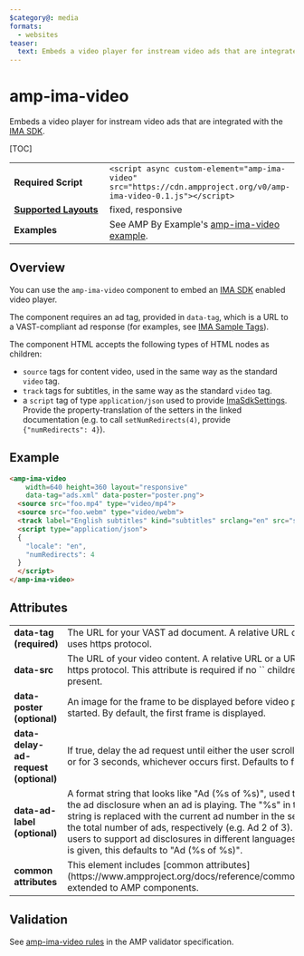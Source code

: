 ```yaml
---
$category@: media
formats:
  - websites
teaser:
  text: Embeds a video player for instream video ads that are integrated with the IMA SDK.
---
```

<!---
Copyright 2017 The AMP HTML Authors. All Rights Reserved.

Licensed under the Apache License, Version 2.0 (the "License");
you may not use this file except in compliance with the License.
You may obtain a copy of the License at

      http://www.apache.org/licenses/LICENSE-2.0

Unless required by applicable law or agreed to in writing, software
distributed under the License is distributed on an "AS-IS" BASIS,
WITHOUT WARRANTIES OR CONDITIONS OF ANY KIND, either express or implied.
See the License for the specific language governing permissions and
limitations under the License.
-->

# amp-ima-video

Embeds a video player for instream video ads that are integrated with
the
<a href="https://developers.google.com/interactive-media-ads/docs/sdks/html5/">IMA SDK</a>.

[TOC]

<table>
  <tr>
    <td width="40%"><strong>Required Script</strong></td>
    <td><code>&lt;script async custom-element="amp-ima-video" src="https://cdn.ampproject.org/v0/amp-ima-video-0.1.js">&lt;/script></code></td>
  </tr>
  <tr>
    <td class="col-fourty"><strong><a href="https://www.ampproject.org/docs/guides/responsive/control_layout.html">Supported Layouts</a></strong></td>
    <td>fixed, responsive</td>
  </tr>
  <tr>
    <td width="40%"><strong>Examples</strong></td>
    <td>See AMP By Example's <a href="https://ampbyexample.com/components/amp-ima-video/">amp-ima-video example</a>.</td></td>
  </tr>
</table>

## Overview

You can use the `amp-ima-video` component to embed an [IMA SDK](https://developers.google.com/interactive-media-ads/docs/sdks/html5/) enabled video player.

The component requires an ad tag, provided in `data-tag`, which is a URL to a
VAST-compliant ad response (for examples, see
[IMA Sample Tags](https://developers.google.com/interactive-media-ads/docs/sdks/html5/tags)).

The component HTML accepts the following types of HTML nodes as children:
* `source` tags for content video, used in the same way as the standard `video` tag.
* `track` tags for subtitles, in the same way as the standard `video` tag.
* a `script` tag of type `application/json` used to provide [ImaSdkSettings](https://developers.google.com/interactive-media-ads/docs/sdks/html5/v3/apis#ima.ImaSdkSettings). Provide the property-translation of the setters in the linked documentation (e.g. to call `setNumRedirects(4)`, provide `{"numRedirects": 4}`).

## Example

```html
<amp-ima-video
    width=640 height=360 layout="responsive"
    data-tag="ads.xml" data-poster="poster.png">
  <source src="foo.mp4" type="video/mp4">
  <source src="foo.webm" type="video/webm">
  <track label="English subtitles" kind="subtitles" srclang="en" src="subtitles.vtt">
  <script type="application/json">
  {
    "locale": "en",
    "numRedirects": 4
  }
  </script>
</amp-ima-video>
```

## Attributes

<table class="ad-m-table-listing">
  <tr>
    <td width="40%"><strong>data-tag (required)</strong></td>
    <td>The URL for your VAST ad document. A relative URL or a URL that uses https protocol.</td>
  </tr>
  <tr>
    <td width="40%"><strong>data-src</strong></td>
    <td>The URL of your video content. A relative URL or a URL that uses https protocol. This attribute is required if no `<source>` children are present.</td>
  </tr>
  <tr>
    <td width="40%"><strong>data-poster (optional)</strong></td>
    <td>An image for the frame to be displayed before video playback has started. By
    default, the first frame is displayed.</td>
  </tr>
  <tr>
    <td width="40%"><strong>data-delay-ad-request (optional)</strong></td>
    <td>If true, delay the ad request until either the user scrolls the page, or for 3 seconds, whichever occurs first. Defaults to false.</td>
  </tr>
  <tr>
    <td width="40%"><strong>data-ad-label (optional)</strong></td>
    <td>A format string that looks like "Ad (%s of %s)", used to generate the ad disclosure when an ad is playing. The "%s" in the format string is replaced with the current ad number in the sequence and the total number of ads, respectively (e.g. Ad 2 of 3).  This allows users to support ad disclosures in different languages. If no value is given, this defaults to "Ad (%s of %s)".</td>
  </tr>
  <tr>
    <td width="40%"><strong>common attributes</strong></td>
    <td>This element includes
    [common attributes](https://www.ampproject.org/docs/reference/common_attributes)
    extended to AMP components.</td>
  </tr>
</table>


## Validation

See [amp-ima-video rules](https://github.com/ampproject/amphtml/blob/master/extensions/amp-ima-video/validator-amp-ima-video.protoascii) in the AMP validator specification.
